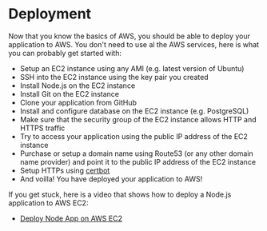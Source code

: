 # Deployment

Now that you know the basics of AWS, you should be able to deploy your application to AWS. You don't need to use al the AWS services, here is what you can probably get started with:
 
- Setup an EC2 instance using any AMI (e.g. latest version of Ubuntu)
- SSH into the EC2 instance using the key pair you created
- Install Node.js on the EC2 instance
- Install Git on the EC2 instance
- Clone your application from GitHub
- Install and configure database on the EC2 instance (e.g. PostgreSQL)
- Make sure that the security group of the EC2 instance allows HTTP and HTTPS traffic
- Try to access your application using the public IP address of the EC2 instance
- Purchase or setup a domain name using Route53 (or any other domain name provider) and point it to the public IP address of the EC2 instance
- Setup HTTPs using [certbot](https://roadmap.sh/guides/setup-and-auto-renew-ssl-certificates)
- And voilla! You have deployed your application to AWS!

If you get stuck, here is a video that shows how to deploy a Node.js application to AWS EC2: 

- [Deploy Node App on AWS EC2](https://youtu.be/oHAQ3TzUTro)
